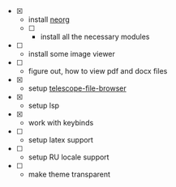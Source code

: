 - [x] - install [neorg](https://github.com/nvim-neorg/neorg/)
  - [ ] - install all the necessary modules
- [ ] - install some image viewer
- [ ] - figure out, how to view pdf and docx files
- [x] - setup [telescope-file-browser](https://github.com/nvim-telescope/telescope-file-browser.nvim)
- [x] - setup lsp
- [x] - work with keybinds
- [ ] - setup latex support
- [ ] - setup RU locale support
- [ ] - make theme transparent
